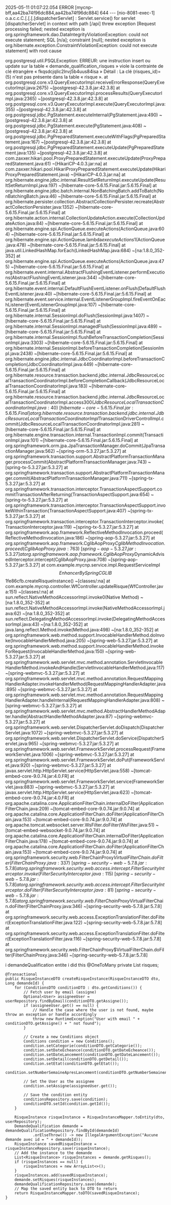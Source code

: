 2025-05-11 01:07:22.054 ERROR [mycnp-bff,aa42ba74f96dc884,aa42ba74f96dc884] 644 --- [nio-8081-exec-1] o.a.c.c.C.[.[.[.[dispatcherServlet]      : Servlet.service() for servlet [dispatcherServlet] in context with path [/api] threw exception [Request processing failed; nested exception is org.springframework.dao.DataIntegrityViolationException: could not execute statement; SQL [n/a]; constraint [null]; nested exception is org.hibernate.exception.ConstraintViolationException: could not execute statement] with root cause

org.postgresql.util.PSQLException: ERREUR: une instruction insert ou update sur la table « demande_qualification_risques » viole la contrainte de clé
étrangère « fkqsdcjqlic2lnvj5b4uus84isa »
  Détail : La clé (risques_id)=(5) n'est pas présente dans la table « risque ».
	at org.postgresql.core.v3.QueryExecutorImpl.receiveErrorResponse(QueryExecutorImpl.java:2675) ~[postgresql-42.3.8.jar:42.3.8]
	at org.postgresql.core.v3.QueryExecutorImpl.processResults(QueryExecutorImpl.java:2365) ~[postgresql-42.3.8.jar:42.3.8]
	at org.postgresql.core.v3.QueryExecutorImpl.execute(QueryExecutorImpl.java:355) ~[postgresql-42.3.8.jar:42.3.8]
	at org.postgresql.jdbc.PgStatement.executeInternal(PgStatement.java:490) ~[postgresql-42.3.8.jar:42.3.8]
	at org.postgresql.jdbc.PgStatement.execute(PgStatement.java:408) ~[postgresql-42.3.8.jar:42.3.8]
	at org.postgresql.jdbc.PgPreparedStatement.executeWithFlags(PgPreparedStatement.java:167) ~[postgresql-42.3.8.jar:42.3.8]
	at org.postgresql.jdbc.PgPreparedStatement.executeUpdate(PgPreparedStatement.java:135) ~[postgresql-42.3.8.jar:42.3.8]
	at com.zaxxer.hikari.pool.ProxyPreparedStatement.executeUpdate(ProxyPreparedStatement.java:61) ~[HikariCP-4.0.3.jar:na]
	at com.zaxxer.hikari.pool.HikariProxyPreparedStatement.executeUpdate(HikariProxyPreparedStatement.java) ~[HikariCP-4.0.3.jar:na]
	at org.hibernate.engine.jdbc.internal.ResultSetReturnImpl.executeUpdate(ResultSetReturnImpl.java:197) ~[hibernate-core-5.6.15.Final.jar:5.6.15.Final]
	at org.hibernate.engine.jdbc.batch.internal.NonBatchingBatch.addToBatch(NonBatchingBatch.java:46) ~[hibernate-core-5.6.15.Final.jar:5.6.15.Final]
	at org.hibernate.persister.collection.AbstractCollectionPersister.recreate(AbstractCollectionPersister.java:1352) ~[hibernate-core-5.6.15.Final.jar:5.6.15.Final]
	at org.hibernate.action.internal.CollectionUpdateAction.execute(CollectionUpdateAction.java:84) ~[hibernate-core-5.6.15.Final.jar:5.6.15.Final]
	at org.hibernate.engine.spi.ActionQueue.executeActions(ActionQueue.java:604) ~[hibernate-core-5.6.15.Final.jar:5.6.15.Final]
	at org.hibernate.engine.spi.ActionQueue.lambda$executeActions$1(ActionQueue.java:478) ~[hibernate-core-5.6.15.Final.jar:5.6.15.Final]
	at java.util.LinkedHashMap.forEach(LinkedHashMap.java:684) ~[na:1.8.0_352-352]
	at org.hibernate.engine.spi.ActionQueue.executeActions(ActionQueue.java:475) ~[hibernate-core-5.6.15.Final.jar:5.6.15.Final]
	at org.hibernate.event.internal.AbstractFlushingEventListener.performExecutions(AbstractFlushingEventListener.java:344) ~[hibernate-core-5.6.15.Final.jar:5.6.15.Final]
	at org.hibernate.event.internal.DefaultFlushEventListener.onFlush(DefaultFlushEventListener.java:40) ~[hibernate-core-5.6.15.Final.jar:5.6.15.Final]
	at org.hibernate.event.service.internal.EventListenerGroupImpl.fireEventOnEachListener(EventListenerGroupImpl.java:107) ~[hibernate-core-5.6.15.Final.jar:5.6.15.Final]
	at org.hibernate.internal.SessionImpl.doFlush(SessionImpl.java:1407) ~[hibernate-core-5.6.15.Final.jar:5.6.15.Final]
	at org.hibernate.internal.SessionImpl.managedFlush(SessionImpl.java:489) ~[hibernate-core-5.6.15.Final.jar:5.6.15.Final]
	at org.hibernate.internal.SessionImpl.flushBeforeTransactionCompletion(SessionImpl.java:3303) ~[hibernate-core-5.6.15.Final.jar:5.6.15.Final]
	at org.hibernate.internal.SessionImpl.beforeTransactionCompletion(SessionImpl.java:2438) ~[hibernate-core-5.6.15.Final.jar:5.6.15.Final]
	at org.hibernate.engine.jdbc.internal.JdbcCoordinatorImpl.beforeTransactionCompletion(JdbcCoordinatorImpl.java:449) ~[hibernate-core-5.6.15.Final.jar:5.6.15.Final]
	at org.hibernate.resource.transaction.backend.jdbc.internal.JdbcResourceLocalTransactionCoordinatorImpl.beforeCompletionCallback(JdbcResourceLocalTransactionCoordinatorImpl.java:183) ~[hibernate-core-5.6.15.Final.jar:5.6.15.Final]
	at org.hibernate.resource.transaction.backend.jdbc.internal.JdbcResourceLocalTransactionCoordinatorImpl.access$300(JdbcResourceLocalTransactionCoordinatorImpl.java:40) ~[hibernate-core-5.6.15.Final.jar:5.6.15.Final]
	at org.hibernate.resource.transaction.backend.jdbc.internal.JdbcResourceLocalTransactionCoordinatorImpl$TransactionDriverControlImpl.commit(JdbcResourceLocalTransactionCoordinatorImpl.java:281) ~[hibernate-core-5.6.15.Final.jar:5.6.15.Final]
	at org.hibernate.engine.transaction.internal.TransactionImpl.commit(TransactionImpl.java:101) ~[hibernate-core-5.6.15.Final.jar:5.6.15.Final]
	at org.springframework.orm.jpa.JpaTransactionManager.doCommit(JpaTransactionManager.java:562) ~[spring-orm-5.3.27.jar:5.3.27]
	at org.springframework.transaction.support.AbstractPlatformTransactionManager.processCommit(AbstractPlatformTransactionManager.java:743) ~[spring-tx-5.3.27.jar:5.3.27]
	at org.springframework.transaction.support.AbstractPlatformTransactionManager.commit(AbstractPlatformTransactionManager.java:711) ~[spring-tx-5.3.27.jar:5.3.27]
	at org.springframework.transaction.interceptor.TransactionAspectSupport.commitTransactionAfterReturning(TransactionAspectSupport.java:654) ~[spring-tx-5.3.27.jar:5.3.27]
	at org.springframework.transaction.interceptor.TransactionAspectSupport.invokeWithinTransaction(TransactionAspectSupport.java:407) ~[spring-tx-5.3.27.jar:5.3.27]
	at org.springframework.transaction.interceptor.TransactionInterceptor.invoke(TransactionInterceptor.java:119) ~[spring-tx-5.3.27.jar:5.3.27]
	at org.springframework.aop.framework.ReflectiveMethodInvocation.proceed(ReflectiveMethodInvocation.java:186) ~[spring-aop-5.3.27.jar:5.3.27]
	at org.springframework.aop.framework.CglibAopProxy$CglibMethodInvocation.proceed(CglibAopProxy.java:763) ~[spring-aop-5.3.27.jar:5.3.27]
	at org.springframework.aop.framework.CglibAopProxy$DynamicAdvisedInterceptor.intercept(CglibAopProxy.java:708) ~[spring-aop-5.3.27.jar:5.3.27]
	at com.example.mycnp.service.impl.RequestServiceImpl$$EnhancerBySpringCGLIB$$1fe86cfb.createRisqueInstance(<generated>) ~[classes/:na]
	at com.example.mycnp.controller.WfController.updateRisque(WfController.java:151) ~[classes/:na]
	at sun.reflect.NativeMethodAccessorImpl.invoke0(Native Method) ~[na:1.8.0_352-352]
	at sun.reflect.NativeMethodAccessorImpl.invoke(NativeMethodAccessorImpl.java:62) ~[na:1.8.0_352-352]
	at sun.reflect.DelegatingMethodAccessorImpl.invoke(DelegatingMethodAccessorImpl.java:43) ~[na:1.8.0_352-352]
	at java.lang.reflect.Method.invoke(Method.java:498) ~[na:1.8.0_352-352]
	at org.springframework.web.method.support.InvocableHandlerMethod.doInvoke(InvocableHandlerMethod.java:205) ~[spring-web-5.3.27.jar:5.3.27]
	at org.springframework.web.method.support.InvocableHandlerMethod.invokeForRequest(InvocableHandlerMethod.java:150) ~[spring-web-5.3.27.jar:5.3.27]
	at org.springframework.web.servlet.mvc.method.annotation.ServletInvocableHandlerMethod.invokeAndHandle(ServletInvocableHandlerMethod.java:117) ~[spring-webmvc-5.3.27.jar:5.3.27]
	at org.springframework.web.servlet.mvc.method.annotation.RequestMappingHandlerAdapter.invokeHandlerMethod(RequestMappingHandlerAdapter.java:895) ~[spring-webmvc-5.3.27.jar:5.3.27]
	at org.springframework.web.servlet.mvc.method.annotation.RequestMappingHandlerAdapter.handleInternal(RequestMappingHandlerAdapter.java:808) ~[spring-webmvc-5.3.27.jar:5.3.27]
	at org.springframework.web.servlet.mvc.method.AbstractHandlerMethodAdapter.handle(AbstractHandlerMethodAdapter.java:87) ~[spring-webmvc-5.3.27.jar:5.3.27]
	at org.springframework.web.servlet.DispatcherServlet.doDispatch(DispatcherServlet.java:1072) ~[spring-webmvc-5.3.27.jar:5.3.27]
	at org.springframework.web.servlet.DispatcherServlet.doService(DispatcherServlet.java:965) ~[spring-webmvc-5.3.27.jar:5.3.27]
	at org.springframework.web.servlet.FrameworkServlet.processRequest(FrameworkServlet.java:1006) ~[spring-webmvc-5.3.27.jar:5.3.27]
	at org.springframework.web.servlet.FrameworkServlet.doPut(FrameworkServlet.java:920) ~[spring-webmvc-5.3.27.jar:5.3.27]
	at javax.servlet.http.HttpServlet.service(HttpServlet.java:558) ~[tomcat-embed-core-9.0.74.jar:4.0.FR]
	at org.springframework.web.servlet.FrameworkServlet.service(FrameworkServlet.java:883) ~[spring-webmvc-5.3.27.jar:5.3.27]
	at javax.servlet.http.HttpServlet.service(HttpServlet.java:623) ~[tomcat-embed-core-9.0.74.jar:4.0.FR]
	at org.apache.catalina.core.ApplicationFilterChain.internalDoFilter(ApplicationFilterChain.java:209) ~[tomcat-embed-core-9.0.74.jar:9.0.74]
	at org.apache.catalina.core.ApplicationFilterChain.doFilter(ApplicationFilterChain.java:153) ~[tomcat-embed-core-9.0.74.jar:9.0.74]
	at org.apache.tomcat.websocket.server.WsFilter.doFilter(WsFilter.java:51) ~[tomcat-embed-websocket-9.0.74.jar:9.0.74]
	at org.apache.catalina.core.ApplicationFilterChain.internalDoFilter(ApplicationFilterChain.java:178) ~[tomcat-embed-core-9.0.74.jar:9.0.74]
	at org.apache.catalina.core.ApplicationFilterChain.doFilter(ApplicationFilterChain.java:153) ~[tomcat-embed-core-9.0.74.jar:9.0.74]
	at org.springframework.security.web.FilterChainProxy$VirtualFilterChain.doFilter(FilterChainProxy.java:337) ~[spring-security-web-5.7.8.jar:5.7.8]
	at org.springframework.security.web.access.intercept.FilterSecurityInterceptor.invoke(FilterSecurityInterceptor.java:115) ~[spring-security-web-5.7.8.jar:5.7.8]
	at org.springframework.security.web.access.intercept.FilterSecurityInterceptor.doFilter(FilterSecurityInterceptor.java:81) ~[spring-security-web-5.7.8.jar:5.7.8]
	at org.springframework.security.web.FilterChainProxy$VirtualFilterChain.doFilter(FilterChainProxy.java:346) ~[spring-security-web-5.7.8.jar:5.7.8]
	at org.springframework.security.web.access.ExceptionTranslationFilter.doFilter(ExceptionTranslationFilter.java:122) ~[spring-security-web-5.7.8.jar:5.7.8]
	at org.springframework.security.web.access.ExceptionTranslationFilter.doFilter(ExceptionTranslationFilter.java:116) ~[spring-security-web-5.7.8.jar:5.7.8]
	at org.springframework.security.web.FilterChainProxy$VirtualFilterChain.doFilter(FilterChainProxy.java:346) ~[spring-security-web-5.7.8.jar:5.7.8]
	
i demandeQualification entite i did this
   @OneToMany
    private List<RisqueInstance> risques;

    @Transactional
    public RisqueInstanceDTO createRisqueInstance(RisqueInstanceDTO dto, Long demandeId) {
        for (ConditionsDTO conditionDTO : dto.getConditions()) {
            // Fetch user by email (assigne)
            Optional<User> assigneeUser = userRepository.findByEmail(conditionDTO.getAssigne());
            if (assigneeUser.get() == null) {
                // Handle the case where the user is not found, maybe throw an exception or handle accordingly
                throw new RuntimeException("User with email " + conditionDTO.getAssigne() + " not found");
            }

            // Create a new Conditions object
            Conditions condition = new Conditions();
            condition.setCategorie(conditionDTO.getCategorie());
            condition.setDateEcheance(conditionDTO.getDateEcheance());
            condition.setDateLancement(conditionDTO.getDateLancement());
            condition.setDetail(conditionDTO.getDetail());
            condition.setEtat(conditionDTO.getEtat());
            condition.setNumberSemaineApresLancement(conditionDTO.getNumberSemaineApresLancement());

            // Set the User as the assignee
            condition.setAssigne(assigneeUser.get());

            // Save the condition entity
            conditionsRepository.save(condition);
            conditionDTO.setId(condition.getId());
        }

        RisqueInstance risqueInstance = RisqueInstanceMapper.toEntity(dto, userRepository);
        DemandeQualification demande = demandeQualificationRepository.findById(demandeId)
                .orElseThrow(() -> new IllegalArgumentException("Aucune demande avec id = " + demandeId));
        RisqueInstance savedRisqueInstance = risqueInstanceRepository.save(risqueInstance);
        // Add the instance to the demande
        List<RisqueInstance> risqueInstances = demande.getRisques();
        if (risqueInstances == null) {
            risqueInstances = new ArrayList<>();
        }
        risqueInstances.add(savedRisqueInstance);
        demande.setRisques(risqueInstances);
        demandeQualificationRepository.save(demande);
        // Map the saved entity back to DTO to return
        return RisqueInstanceMapper.toDTO(savedRisqueInstance);
    }
